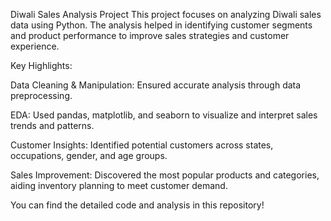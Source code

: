Diwali Sales Analysis Project
This project focuses on analyzing Diwali sales data using Python. The analysis helped in identifying customer segments and product performance to improve sales strategies and customer experience.

Key Highlights:

Data Cleaning & Manipulation: Ensured accurate analysis through data preprocessing.

EDA: Used pandas, matplotlib, and seaborn to visualize and interpret sales trends and patterns.

Customer Insights: Identified potential customers across states, occupations, gender, and age groups.

Sales Improvement: Discovered the most popular products and categories, aiding inventory planning to meet customer demand.

You can find the detailed code and analysis in this repository!
